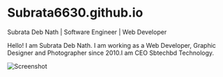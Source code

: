 # Subrata6630.github.io
Subrata Deb Nath | Software Engineer | Web Developer

Hello! I am Subrata Deb Nath. I am working as a Web Developer, Graphic Designer and Photographer since 2010.I am CEO Sbtechbd Technology.

![Screenshot](screenshot.jpg)
